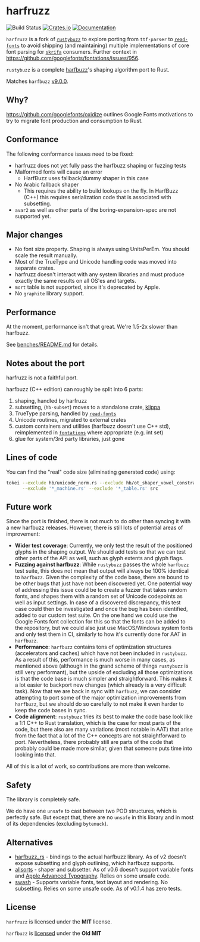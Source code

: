 # harfruzz
![Build Status](https://github.com/harfbuzz/harfruzz/workflows/Rust/badge.svg)
[![Crates.io](https://img.shields.io/crates/v/harfruzz.svg)](https://crates.io/crates/harfruzz)
[![Documentation](https://docs.rs/harfruzz/badge.svg)](https://docs.rs/harfruzz)

`harfruzz` is a fork of [`rustybuzz`](https://docs.rs/rustybuzz) to explore porting from `ttf-parser` to 
[`read-fonts`](https://docs.rs/read-fonts) to avoid shipping (and maintaining)
multiple implementations of core font parsing for [`skrifa`](https://docs.rs/skrifa) consumers.
Further context in https://github.com/googlefonts/fontations/issues/956.

`rustybuzz` is a complete [harfbuzz](https://github.com/harfbuzz/harfbuzz)'s
shaping algorithm port to Rust.

Matches `harfbuzz` [v9.0.0](https://github.com/harfbuzz/harfbuzz/releases/tag/9.0.0).

## Why?

https://github.com/googlefonts/oxidize outlines Google Fonts motivations to try to migrate font
production and consumption to Rust.

## Conformance

The following conformance issues need to be fixed:

* harfruzz does not yet fully pass the harfbuzz shaping or fuzzing tests
* Malformed fonts will cause an error
   * HarfBuzz uses fallback/dummy shaper in this case
* No Arabic fallback shaper
   * This requires the ability to build lookups on the fly. In HarfBuzz (C++) this requires serialization code that is associated with subsetting.
* `avar2` as well as other parts of the boring-expansion-spec are not supported yet.

## Major changes

- No font size property. Shaping is always using UnitsPerEm. You should scale the result manually.
- Most of the TrueType and Unicode handling code was moved into separate crates.
- harfruzz doesn't interact with any system libraries and must produce exactly the same
  results on all OS'es and targets.
- `mort` table is not supported, since it's deprecated by Apple.
- No `graphite` library support.

## Performance

At the moment, performance isn't that great. We're 1.5-2x slower than harfbuzz.

See [benches/README.md](./benches/README.md) for details.

## Notes about the port

harfruzz is not a faithful port.

harfbuzz (C++ edition) can roughly be split into 6 parts: 

1. shaping, handled by harfruzz
1. subsetting, (`hb-subset`) moves to a standalone crate, [klippa](https://github.com/googlefonts/fontations/tree/main/klippa)
1. TrueType parsing, handled by [`read-fonts`](https://docs.rs/read-fonts)
1. Unicode routines, migrated to external crates
1. custom containers and utilities (harfbuzz doesn't use C++ std), reimplemented in [`fontations`](https://github.com/googlefonts/fontations) where appropriate (e.g. int set)
1. glue for system/3rd party libraries, just gone

## Lines of code

You can find the "real" code size (eliminating generated code) using:

```sh
tokei --exclude hb/unicode_norm.rs --exclude hb/ot_shaper_vowel_constraints.rs \
      --exclude '*_machine.rs' --exclude '*_table.rs' src
```

## Future work

Since the port is finished, there is not much to do other than syncing it with
a new harfbuzz releases. However, there is still lots of potential areas of improvement:

- **Wider test coverage**: Currently, we only test the result of the positioned glyphs in the shaping output.
We should add tests so that we can test other parts of the API as well, such as glyph extents and glyph flags.
- **Fuzzing against harfbuzz**: While `rustybuzz` passes the whole `harfbuzz` test suite, this does not mean that
output will always be 100% identical to `harfbuzz`. Given the complexity of the code base, there are bound to be
other bugs that just have not been discovered yet. One potential way of addressing this issue could be to create a
fuzzer that takes random fonts, and shapes them with a random set of Unicode codepoints as well as
input settings. In case of a discovered discrepancy, this test case could then be investigated and once the
bug has been identified, added to our custom test suite. On the one hand we could use the Google Fonts font
collection for this so that the fonts can be added to the repository,
but we could also just use MacOS/Windows system fonts and only test them in CI, similarly
to how it's currently done for AAT in `harfbuzz`.
- **Performance**: `harfbuzz` contains tons of optimization structures
(accelerators and caches) which have not been included in `rustybuzz`. As a result of this,
performance is much worse in many cases, as mentioned above (although in the grand scheme of things
`rustybuzz` is still very performant), but the upside of excluding all those optimizations is that
the code base is much simpler and straightforward. This makes it a lot easier to backport new changes
(which already is a very difficult task). Now that we are back in sync with `harfbuzz`, we can consider
attempting to port some of the major optimization improvements from `harfbuzz`, but we should do so carefully
to not make it even harder to keep the code bases in sync.
- **Code alignment**: `rustybuzz` tries its best to make the code base look like a 1:1 C++ to Rust translation,
which is the case for most parts of the code, but there also are many variations (most notable in AAT) that arise
from the fact that a lot of the C++ concepts are not straightforward to port. Nevertheless, there probably still
are parts of the code that probably could be made more similar, given that someone puts time into looking into that.

All of this is a lot of work, so contributions are more than welcome.

## Safety

The library is completely safe.

We do have one `unsafe` to cast between two POD structures, which is perfectly safe.
But except that, there are no `unsafe` in this library and in most of its dependencies
(excluding `bytemuck`).

## Alternatives

- [harfbuzz_rs](https://crates.io/crates/harfbuzz_rs) - bindings to the actual harfbuzz library.
  As of v2 doesn't expose subsetting and glyph outlining, which harfbuzz supports.
- [allsorts](https://github.com/yeslogic/allsorts) - shaper and subsetter.
  As of v0.6 doesn't support variable fonts and
  [Apple Advanced Typography](https://developer.apple.com/fonts/TrueType-Reference-Manual/RM06/Chap6AATIntro.html).
  Relies on some unsafe code.
- [swash](https://github.com/dfrg/swash) - Supports variable fonts, text layout and rendering.
  No subsetting. Relies on some unsafe code. As of v0.1.4 has zero tests.

## License

`harfruzz` is licensed under the **MIT** license.

`harfbuzz` is [licensed](https://github.com/harfbuzz/harfbuzz/blob/master/COPYING) under the **Old MIT**
